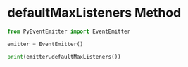 # defaultMaxListeners Method

```py
from PyEventEmitter import EventEmitter

emitter = EventEmitter()

print(emitter.defaultMaxListeners())
```